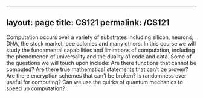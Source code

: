 ---
layout: page
title: CS121
permalink: /CS121
--
Computation occurs over a variety of substrates including silicon, neurons, DNA, the stock market, bee colonies and many others. In this course we will study the fundamental capabilities and limitations of computation, including the phenomenon of universality and the duality of code and data. Some of the questions we will touch upon include: Are there functions that cannot be computed? Are there true mathematical statements that can’t be proven? Are there encryption schemes that can’t be broken? Is randomness ever useful for computing? Can we use the quirks of quantum mechanics to speed up computation?
